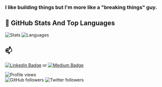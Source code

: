 ### I like building things but I'm more like a "breaking things" guy. 

## 📌 GitHub Stats And Top Languages

<p float="center">
  <img  src="https://github-readme-stats.vercel.app/api?username=0xpr0N3rd&show_icons=true&count_private=true&hide=contribs,issues" alt="Stats" />
  <img  src="https://github-readme-stats.vercel.app/api/top-langs/?username=0xpr0N3rd&layout=compact&hide=html,css" alt="Languages" />
</p>


## 📫 


[![Linkedin Badge](https://img.shields.io/badge/Anıl%20Çelik-Connect%20on%20linkedin-black?style=for-the-badge&logo=linkedin)](https://www.linkedin.com/in/anilcelik97/) or 
[![Medium Badge](https://img.shields.io/badge/An%C4%B1l%20%C3%87elik-follow%20on%20medium-black?style=for-the-badge&logo=medium)](https://medium.com/@anilcelik)


![Profile views](https://gpvc.arturio.dev/0xpr0N3rd?style=plastic)  
![GitHub followers](https://img.shields.io/github/followers/0xpr0N3rd?style=plastic&logo=github)
![Twitter followers](https://img.shields.io/twitter/follow/0xpr0N3rd?style=plastic&logo=twitter)
